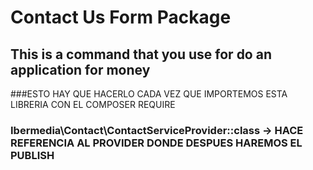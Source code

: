 # Contact Us Form Package


## This is a command that you use for do an application for money 
###ESTO HAY QUE HACERLO CADA VEZ QUE IMPORTEMOS ESTA LIBRERIA CON EL COMPOSER REQUIRE
###        Ibermedia\Contact\ContactServiceProvider::class -> HACE REFERENCIA AL PROVIDER DONDE DESPUES HAREMOS EL PUBLISH
